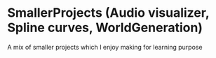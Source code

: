 # SmallerProjects (Audio visualizer, Spline curves, WorldGeneration)
A mix of smaller projects which I enjoy making for learning purpose
